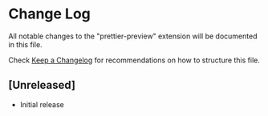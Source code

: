 # Change Log

All notable changes to the "prettier-preview" extension will be documented in this file.

Check [Keep a Changelog](http://keepachangelog.com/) for recommendations on how to structure this file.

## [Unreleased]

- Initial release